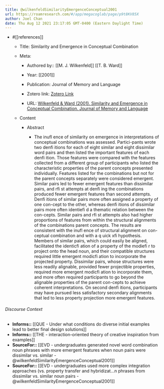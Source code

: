 ```yaml
---
title: @wilkenfeldSimilarityEmergenceConceptual2001
url: https://roamresearch.com/#/app/megacoglab/page/p9t8KV85X
author: Joel Chan
date: Thu Aug 12 2021 23:17:05 GMT-0400 (Eastern Daylight Time)
---
```


- #[[references]]

    - Title: Similarity and Emergence in Conceptual Combination

    - Meta:

        - Authored by:: [[M. J. Wilkenfeld]] [[T. B. Ward]]

        - Year: [[2001]]

        - Publication: Journal of Memory and Language

        - Zotero link: [Zotero Link](zotero://select/items/7_GEKTIL94)

        - URL: [Wilkenfeld & Ward (2001). Similarity and Emergence in Conceptual Combination. Journal of Memory and Language](undefined)

    - Content

        - Abstract

            - The inufl ence of similarity on emergence in interpretations of conceptual combinations was assessed. Partici-pants wrote two denfi itions for each of eight similar and eight dissimilar word pairs and then listed the important features of each denfi ition. Those features were compared with the features collected from a different group of participants who listed the characteristic properties of the parent concepts presented individually. Features listed for the combinations but not for the parent concepts separately were considered emergent. Similar pairs led to fewer emergent features than dissimilar pairs, and rfi st attempts at denfi ing the combinations produced fewer emergent features than second attempts. Denfi itions of similar pairs more often assigned a property of one con-cept to the other, whereas denfi itions of dissimilar pairs more often identiefi d a thematic relation between the con-cepts. Similar pairs and rfi st attempts also had higher proportions of features from within the structural alignments of the combinations parent concepts. The results are consistent with the inufl ence of structural alignment on con-ceptual combination and with a q uick xfi hypothesis. Members of similar pairs, which could easily be aligned, facilitated the identicfi ation of a property of the modiefi r to project onto the head noun, and their compatible structures required little emergent modicfi ation to incorporate the projected property. Dissimilar pairs, whose structures were less readily alignable, provided fewer projectible properties, required more emergent modicfi ation to incorporate them, and more often required participants to go beyond the alignable properties of the parent con-cepts to achieve coherent interpretations. On second denfi itions, participants may have pursued less satisfactory secondary alignments that led to less property projection more emergent features.

###### Discourse Context

- **Informs::** [[QUE - Under what conditions do diverse initial examples lead to better final design solutions]]
- **Informs::** [[THE - interaction-oriented theory of creative inspiration from examples]]
- **SourceFor::** [[EVD - undergraduates generated novel word combination noun phrases with more emergent features when noun pairs were dissimilar vs. similar - @wilkenfeldSimilarityEmergenceConceptual2001]]
- **SourceFor::** [[EVD - undergraduates used more complex integration approaches (vs. property transfer and hybridizat...n phrases from dissimilar vs. similar noun pairs - @wilkenfeldSimilarityEmergenceConceptual2001]]
